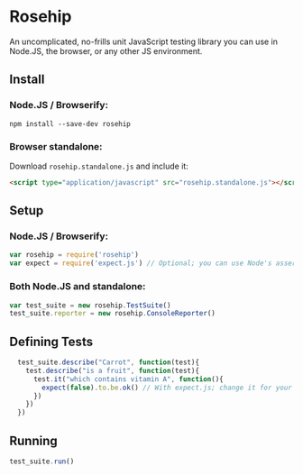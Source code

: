 # Rosehip

An uncomplicated, no-frills unit JavaScript testing library you can use in Node.JS, the browser, or any other JS environment.

## Install

### Node.JS / Browserify:

`npm install --save-dev rosehip`

### Browser standalone:

Download `rosehip.standalone.js` and include it:

```html
<script type="application/javascript" src="rosehip.standalone.js"></script>
```

## Setup
### Node.JS / Browserify:

```javascript
var rosehip = require('rosehip')
var expect = require('expect.js') // Optional; you can use Node's assert or should.js or anything else
```

### Both Node.JS and standalone:

``` javascript
var test_suite = new rosehip.TestSuite()
test_suite.reporter = new rosehip.ConsoleReporter()
```

## Defining Tests
```javascript
  test_suite.describe("Carrot", function(test){
    test.describe("is a fruit", function(test){
      test.it("which contains vitamin A", function(){
        expect(false).to.be.ok() // With expect.js; change it for your favorite assertion library.
      })
    })
  })
```


## Running

```javascript
test_suite.run()
```
